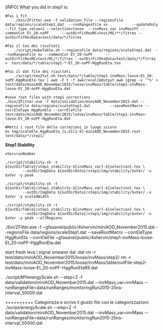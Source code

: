 [INFO] What you did in step1 is:
```
#Fai i fit
	./bin/ZFitter.exe -f validation_file --regionsFile data/regions/scaleStep1.dat  --runRangesFile xx  	     --updateOnly --fit_type_value=1 --selection=loose  --invMass_var invMassYY --commonCut Et_20-noPF 	    --outDirFitResMC=test/MC/**/fitres --outDirFitResData=test/dato/*/fitres 	    

#Fai il tex dei risultati	
	./script/makeTable.sh --regionsFile data/regions/scaleStep1.dat  --runRangesFile xx --commonCut Et_20-noPF 	    --outDirFitResMC=test/MC/*/fitres --outDirFitResData=test/dato/*/fitres 	    >  test/dato/*/table/step1-*-Et_20-noPF-HggRunEta.tex

#Fai il dat file dei risultati	
	./script/tex2txt.sh test/dato/*/table/step1-invMass-loose-Et_20-noPF-HggRunEta.tex | awk -F t -f awk/recalibOutput.awk |grep -v '^%' > test/dato/miniAOD_November2015/loose/invMass/table/step1-invMass-loose-Et_20-noPF-HggRunEta.dat
	
#save root files with step1 corrections
./bin/ZFitter.exe -f data/validation/miniAOD_November2015.dat --regionsFile data/regions/scaleStep1.dat   	    --saveRootMacro --corrEleType HggRunEta --corrEleFile test/dato/miniAOD_November2015/loose/invMass/table/step1-invMass-loose-Et_20-noPF-HggRunEta.dat

#Metti i root file delle correzioni in luogo sicuro
mv tmp/scaleEle_HggRunEta_[s,d][1-9]-miniAOD_November2015.root test/dato/*/step1/
```

**Step1 Stability**

```
xVar=runNumber

./script/stability.sh -t  ${outDirTable}/step1_stability-${invMass_var}-${selection}.tex \
        --outDirImgData ${outDirData}/step1/img/stability/$xVar/ -x $xVar -y peak
        
./script/stability.sh -t  ${outDirTable}/step1_stability-${invMass_var}-${selection}.tex \
        --outDirImgData ${outDirData}/step1/img/stability/$xVar/ -x $xVar -y scaledWidth
        
./script/stability.sh -t  ${outDirTable}/step1_stability-${invMass_var}-${selection}.tex \
        --outDirImgData ${outDirData}/step1/img/stability/$xVar/ -x $xVar -y peak --allRegions
```



./bin/ZFitter.exe -f ~gfasanel/public/4shervin/miniAOD_November2015.dat --regionsFile data/regions/scaleStep1.dat   	    --saveRootMacro --corrEleType HggRunEta 	    --corrEleFile ~gfasanel/public/4shervin/step1-invMass-loose-Et_20-noPF-HggRunEta.dat 


start fresh
leva i signal smearer dal .dat
rm -r test/dato/miniAOD_November2015/loose/invMass/step2/
rm -r test/dato/miniAOD_November2015/loose/invMass/table/outFile-step2-invMass-loose-Et_20-noPF-HggRunEtaR9.dat

./script/MYenergyScale.sh --step=2 -f data/validation/miniAOD_November2015.dat --invMass_var=invMass --runRangesFile=data/runRanges/monitoringRun2015-25ns-interval_50000.dat

++++++++++
Categorizza e scrive il giusto file con le categorizzazioni:
./script/energyScale.sh --step=2 -f data/validation/miniAOD_November2015.dat --invMass_var=invMass --runRangesFile=data/runRanges/monitoringRun2015-25ns-interval_50000.dat


